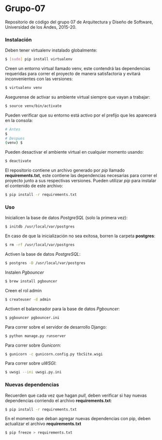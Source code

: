 # Grupo-07
Repositorio de código del grupo 07 de Arquitectura y Diseño de Software, Universidad de los Andes, 2015-20.

### Instalación
Deben tener virtualenv instalado globalmente:
```sh
$ [sudo] pip install virtualenv
```

Creen un entorno virtual llamado venv, este contendrá las dependencias requeridas para correr el proyecto de manera satisfactoria y evitará inconvenientes con las versiones:
```sh
$ virtualenv venv
```

Asegurense de activar su ambiente virtual siempre que vayan a trabajar:
```sh
$ source venv/bin/activate
```

Pueden verificar que su entorno está activo por el prefijo que les aparecerá en la consola:
```sh
# Antes
$
# Despues
(venv) $
```

Pueden desactivar el ambiente virtual en cualquier momento usando:
```sh
$ deactivate
```

El repositorio contiene un archivo generado por *pip* llamado **requirements.txt**, este contiene las dependencias necesarias para correr el proyecto junto a sus respectivas versiones. Pueden utilizar *pip* para instalar el contenido de este archivo:
```sh
$ pip install -r requirements.txt
```

### Uso

Inicialicen la base de datos *PostgreSQL* (solo la primera vez):
```sh
$ initdb /usr/local/var/postgres
```

En caso de que la inicialización no sea exitosa, borren la carpeta **postgres**:
```sh
$ rm -rf /usr/local/var/postgres
```

Activen la base de datos *PostgreSQL*:
```sh
$ postgres -D /usr/local/var/postgres
```

Instalen *Pgbouncer*
```sh
$ brew install pgbouncer
```

Creen el rol admin
```sh
$ createuser -d admin
```

Activen el balanceador para la base de datos *Pgbouncer*:
```sh
$ pgbouncer pgbouncer.ini
```

Para correr sobre el servidor de desarrollo Django:
```sh
$ python manage.py runserver
```

Para correr sobre *Gunicorn*:
```sh
$ gunicorn -c gunicorn.config.py tbcSite.wsgi
```

Para correr sobre *uWSGI*:
```sh
$ uwsgi --ini uwsgi.py.ini
```

### Nuevas dependencias
Recuerden que cada vez que hagan *pull*, deben verificar si hay nuevas dependencias corriendo el archivo **requirements.txt**:
```sh
$ pip install -r requirements.txt
```

En el momento que deban agregar nuevas dependencias con pip, deben actualizar el archivo **requirements.txt**
```sh
$ pip freeze > requirements.txt
```
